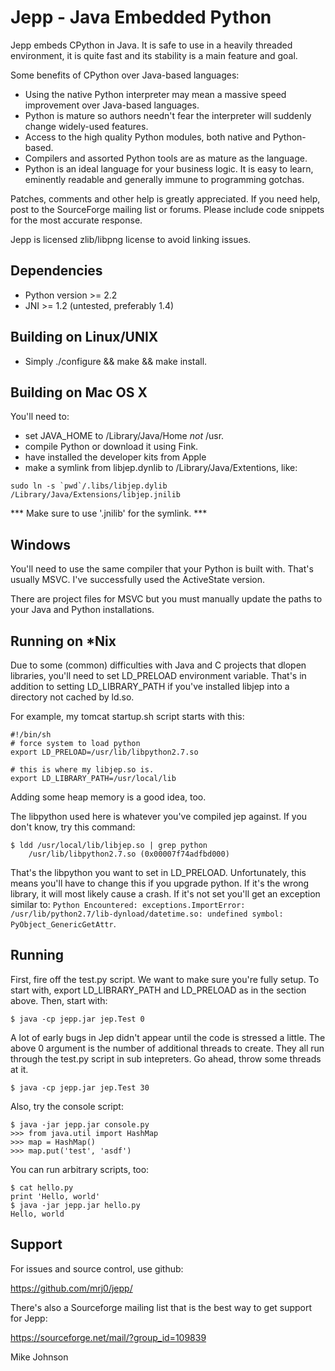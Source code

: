 Jepp - Java Embedded Python
===========================

Jepp embeds CPython in Java. It is safe to use in a heavily threaded
environment, it is quite fast and its stability is a main feature and
goal.

Some benefits of CPython over Java-based languages:

* Using the native Python interpreter may mean a massive speed improvement over Java-based languages.
* Python is mature so authors needn't fear the interpreter will suddenly change widely-used features.
* Access to the high quality Python modules, both native and Python-based.
* Compilers and assorted Python tools are as mature as the language.
* Python is an ideal language for your business logic. It is easy to learn, eminently readable and generally immune to programming gotchas.

Patches, comments and other help is greatly appreciated. If you need
help, post to the SourceForge mailing list or forums. Please include
code snippets for the most accurate response.

Jepp is licensed zlib/libpng license to avoid linking issues.

Dependencies
------------
* Python version >= 2.2
* JNI >= 1.2 (untested, preferably 1.4)

Building on Linux/UNIX
----------------------
* Simply ./configure && make && make install.

Building on Mac OS X
--------------------
You'll need to:

* set JAVA_HOME to /Library/Java/Home *not* /usr.
* compile Python or download it using Fink.
* have installed the developer kits from Apple
* make a symlink from libjep.dynlib to /Library/Java/Extentions, like:

``sudo ln -s `pwd`/.libs/libjep.dylib /Library/Java/Extensions/libjep.jnilib``

*** Make sure to use '.jnilib' for the symlink. ***

Windows
-------
You'll need to use the same compiler that your Python is built with. That's usually MSVC. I've successfully used the ActiveState version.

There are project files for MSVC but you must manually update the paths to your Java and Python installations.

Running on *Nix
---------------
Due to some (common) difficulties with Java and C projects
that dlopen libraries, you'll need to set LD_PRELOAD environment
variable. That's in addition to setting LD_LIBRARY_PATH if you've
installed libjep into a directory not cached by ld.so.

For example, my tomcat startup.sh script starts with this:

    #!/bin/sh
    # force system to load python
    export LD_PRELOAD=/usr/lib/libpython2.7.so
    
    # this is where my libjep.so is.
    export LD_LIBRARY_PATH=/usr/local/lib

Adding some heap memory is a good idea, too.

The libpython used here is whatever you've compiled jep against. If
you don't know, try this command:

    $ ldd /usr/local/lib/libjep.so | grep python
        /usr/lib/libpython2.7.so (0x00007f74adfbd000)

That's the libpython you want to set in LD_PRELOAD. Unfortunately,
this means you'll have to change this if you upgrade python. If it's
the wrong library, it will most likely cause a crash. If it's not set
you'll get an exception similar to: `Python Encountered:
exceptions.ImportError: /usr/lib/python2.7/lib-dynload/datetime.so:
undefined symbol: PyObject_GenericGetAttr`.

Running
-------

First, fire off the test.py script. We want to make sure you're fully
setup. To start with, export LD_LIBRARY_PATH and LD_PRELOAD as in the
section above. Then, start with:

    $ java -cp jepp.jar jep.Test 0

A lot of early bugs in Jep didn't appear until the code is stressed a
little. The above 0 argument is the number of additional threads to
create. They all run through the test.py script in sub intepreters. Go
ahead, throw some threads at it.

    $ java -cp jepp.jar jep.Test 30

Also, try the console script:

    $ java -jar jepp.jar console.py
    >>> from java.util import HashMap
    >>> map = HashMap()
    >>> map.put('test', 'asdf')

You can run arbitrary scripts, too:

    $ cat hello.py 
    print 'Hello, world'
    $ java -jar jepp.jar hello.py 
    Hello, world

Support
-------

For issues and source control, use github:

https://github.com/mrj0/jepp/

There's also a Sourceforge mailing list that is the best way to get support for Jepp:

https://sourceforge.net/mail/?group_id=109839


Mike Johnson

